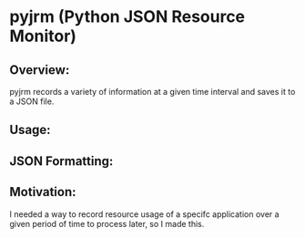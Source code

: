# pyjrm (Python JSON Resource Monitor)

## Overview: 
pyjrm records a variety of information at a given time interval and saves it to a JSON file. 


## Usage:


## JSON Formatting:


## Motivation: 
I needed a way to record resource usage of a specifc application over a given period of time to process later, so I made this.